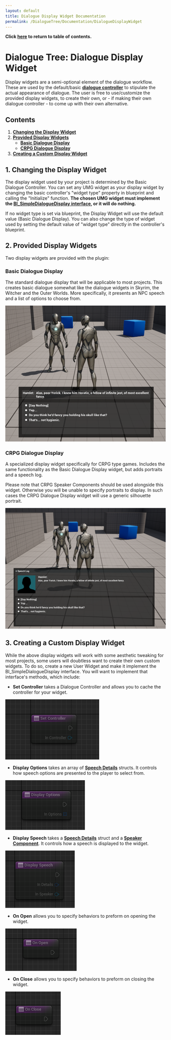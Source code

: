 ```yaml
---
layout: default
title: Dialogue Display Widget Documentation
permalink: /DialogueTree/Documentation/DialogueDisplayWidget
---
```

**Click [here](Contents.md) to return to table of contents.** 

# Dialogue Tree: Dialogue Display Widget
Display widgets are a semi-optional element of the dialogue workflow. These are used by the default/basic [**dialogue controller**](DialogueController.md) to stipulate the actual appearance of dialogue. The user is free to use/customize the provided display widgets, to create their own, or - if making their own dialogue controller - to come up with their own alternative. 

## Contents 
1. [**Changing the Display Widget**](DialogueDisplayWidget.md#1-changing-the-display-widget)
2. [**Provided Display Widgets**](DialogueDisplayWidget.md#2-provided-display-widgets)
   * [**Basic Dialogue Display**](DialogueDisplayWidget.md#basic-dialogue-display)
   * [**CRPG Dialogue Display**](DialogueDisplayWidget.md#crpg-dialogue-display)
3. [**Creating a Custom Display Widget**](DialogueDisplayWidget.md#3-creating-a-custom-display-widget)

## 1. Changing the Display Widget 
The display widget used by your project is determined by the Basic Dialogue Controller. You can set any UMG widget as your display widget by changing the basic controller's "widget type" property in blueprint and calling the "Initialize" function. **The chosen UMG widget must implement the [BI_SimpleDialogueDisplay interface](DialogueDisplayWidget.md#3-creating-a-custom-display-widget), or it will do nothing.** 

If no widget type is set via blueprint, the Display Widget will use the default value (Basic Dialogue Display). You can also change the type of widget used by setting the default value of "widget type" directly in the controller's blueprint. 

## 2. Provided Display Widgets 
Two display widgets are provided with the plugin: 
<br>

### Basic Dialogue Display 
The standard dialogue display that will be applicable to most projects. This creates basic dialogue somewhat like the dialogue widgets in Skyrim, the Witcher and the Outer Worlds. More specifically, it presents an NPC speech and a list of options to choose from. 
<br>

![DisplayWidgetImage01](Images/DisplayWidgetImage01.png)

### CRPG Dialogue Display 
A specialized display widget specifically for CRPG type games. Includes the same functionality as the Basic Dialogue Display widget, but adds portraits and a speech log. 

Please note that CRPG Speaker Components should be used alongside this widget. Otherwise you will be unable to specify portraits to display. In such cases the CRPG Dialogue Display widget will use a generic silhouette portrait. 

![DisplayWidgetImage02](Images/DisplayWidgetImage02.png)

## 3. Creating a Custom Display Widget 
While the above display widgets will work with some aesthetic tweaking for most projects, some users will doubtless want to create their own custom widgets. To do so, create a new User Widget and make it implement the BI_SimpleDialogueDisplay interface. You will want to implement that interface's methods, which include: 

- **Set Controller** takes a Dialogue Controller and allows you to cache the controller for your widget. 

![DisplayWidgetImage03](Images/DisplayWidgetImage03.png)

- **Display Options** takes an array of [**Speech Details**](FSpeechDetails.md) structs. It controls how speech options are presented to the player to select from. 

![DisplayWidgetImage04](Images/DisplayWidgetImage04.png)

- **Display Speech** takes a [**Speech Details**](FSpeechDetails.md) struct and a [**Speaker Component**](DialogueSpeakerComponent.md). It controls how a speech is displayed to the widget. 

![DisplayWidgetImage05](Images/DisplayWidgetImage05.png)

- **On Open** allows you to specify behaviors to preform on opening the widget. 

![DisplayWidgetImage06](Images/DisplayWidgetImage06.png)

- **On Close** allows you to specify behaviors to preform on closing the widget. 

![DisplayWidgetImage07](Images/DisplayWidgetImage07.png)
